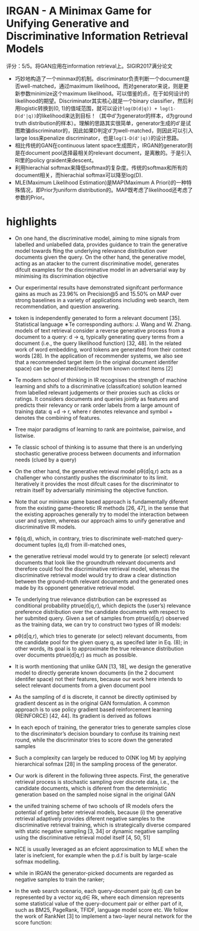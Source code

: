 # IRGAN - A Minimax Game for Unifying Generative and Discriminative Information Retrieval Models

评分：5/5。将GAN应用在information retrieval上。SIGIR2017满分论文

- 巧妙地构造了一个minmax的机制。discriminator负责判断一个document是否well-matched，通过maximum likelihood。而对generator来说，则是更新参数minimize这个maximum likelihood。可以借鉴的点，在于如何设计的likelihood的期望。Discriminator其实核心就是一个binary classifier，然后利用logistic转换到(0, 1)的值域范围，就可以设计`log(D(d|q)) + log(1-D(d'|q))`的likelihood来达到目标！（其中d'为generator的样本，d为ground truth distribution的样本）。理解的思路其实很简单，generator生成的d'是试图欺骗discriminator的，因此如果D判定d'为well-matched，则因此可以引入large loss来penalize discriminator，也是`log(1-D(d'|q))`的设计思路。
- 相比传统的GAN在continuous latent space生成图片，IRGAN的generator则是在document pool选择最相关的relevant document，是离散的。于是引入RI里的policy graident来descent。
- 利用hierachial softmax来降低softmax的复杂度。传统的softmax和所有的document相关，而hierachial softmax可以降至log(D).
- MLE(Maximum Likelihood Estimation)是MAP(Maximum A Priori)的一种特殊情况，即Prior为uniform distribution的。MAP既考虑了likelihood还考虑了参数的Prior。

# highlights

- On one hand, the discriminative model, aiming to mine signals from labelled and unlabelled data, provides guidance to train the generative model towards fting the underlying relevance distribution over documents given the query.  On the other hand, the generative model, acting as an atacker to the current discriminative model, generates difcult examples for the discriminative model in an adversarial way by minimising its discrimination objective  

- Our experimental results have demonstrated signifcant performance gains as much as 23.96% on Precision@5 and 15.50% on MAP over strong baselines in a variety of applications including web search, item recommendation, and question answering.  

- token is independently generated to form a relevant document [35]. Statistical language ∗Te corresponding authors: J. Wang and W. Zhang.  models of text retrieval consider a reverse generative process from a document to a query: d → q, typically generating query terms from a document (i.e., the query likelihood function) [32, 48]. In the related work of word embedding, word tokens are generated from their context words [28]. In the application of recommender systems, we also see that a recommended target item (in the original document identifer space) can be generated/selected from known context items [2]  

- Te modern school of thinking in IR recognises the strength of machine learning and shifs to a discriminative (classifcation) solution learned from labelled relevant judgements or their proxies such as clicks or ratings. It considers documents and queries jointly as features and predicts their relevancy or rank order labels from a large amount of training data: q +d → r, where r denotes relevance and symbol + denotes the combining of features.  

- Tree major paradigms of learning to rank are pointwise, pairwise, and listwise.  

- Te classic school of thinking is to assume that there is an underlying stochastic generative process between documents and information needs (clued by a query)  

- On the other hand, the generative retrieval model pθ(d|q,r) acts as a challenger who constantly pushes the discriminator to its limit. Iteratively it provides the most difcult cases for the discriminator to retrain itself by adversarially minimising the objective function.  

- Note that our minimax game based approach is fundamentally diferent from the existing game-theoretic IR methods [26, 47], in the sense that the existing approaches generally try to model the interaction between user and system, whereas our approach aims to unify generative and discriminative IR models.  

- fϕ(q,d), which, in contrary, tries to discriminate well-matched query-document tuples (q,d) from ill-matched ones,  

- the generative retrieval model would try to generate (or select) relevant documents that look like the groundtruth relevant documents and therefore could fool the discriminative retrieval model, whereas the discriminative retrieval model would try to draw a clear distinction between the ground-truth relevant documents and the generated ones made by its opponent generative retrieval model.  

- Te underlying true relevance distribution can be expressed as conditional probability ptrue(d|q,r), which depicts the (user’s) relevance preference distribution over the candidate documents with respect to her submited query. Given a set of samples from ptrue(d|q,r) observed as the training data, we can try to construct two types of IR models:  

- pθ(d|q,r), which tries to generate (or select) relevant documents, from the candidate pool for the given query q, as specifed later in Eq. (8); in other words, its goal is to approximate the true relevance distribution over documents ptrue(d|q,r) as much as possible.  

- It is worth mentioning that unlike GAN [13, 18], we design the generative model to directly generate known documents (in the 2 document identifer space) not their features, because our work here intends to select relevant documents from a given document pool  

- As the sampling of d is discrete, it cannot be directly optimised by gradient descent as in the original GAN formulation. A common approach is to use policy gradient based reinforcement learning (REINFORCE) [42, 44]. Its gradient is derived as follows  

- In each epoch of training, the generator tries to generate samples close to the discriminator’s decision boundary to confuse its training next round, while the discriminator tries to score down the generated samples  

- Such a complexity can largely be reduced to O(NK log M) by applying hierarchical sofmax [28] in the sampling process of the generator.  

- Our work is diferent in the following three aspects.  First, the generative retrieval process is stochastic sampling over discrete data, i.e., the candidate documents, which is diferent from the deterministic generation based on the sampled noise signal in the original GAN  

- the unifed training scheme of two schools of IR models ofers the potential of geting beter retrieval models, because (i) the generative retrieval adaptively provides diferent negative samples to the discriminative retrieval training, which is strategically diverse compared with static negative sampling [3, 34] or dynamic negative sampling using the discriminative retrieval model itself [4, 50, 51]  

- NCE is usually leveraged as an efcient approximation to MLE when the later is inefcient, for example when the p.d.f is built by large-scale sofmax modelling.  

- while in IRGAN the generator-picked documents are regarded as negative samples to train the ranker;  

- In the web search scenario, each query-document pair (q,d) can be represented by a vector xq,d∈ Rk, where each dimension represents some statistical value of the query-document pair or either part of it, such as BM25, PageRank, TFIDF, language model score etc. We follow the work of RankNet [3] to implement a two-layer neural network for the score function:  


